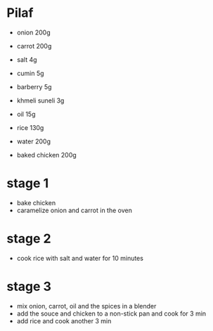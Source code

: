 # Pilaf

* onion 200g
* carrot 200g
* salt 4g
* cumin 5g
* barberry 5g
* khmeli suneli 3g
* oil 15g

* rice 130g
* water 200g
* baked chicken 200g

# stage 1
* bake chicken
* caramelize onion and carrot in the oven

# stage 2
* cook rice with salt and water for 10 minutes

# stage 3
* mix onion, carrot, oil and the spices in a blender
* add the souce and chicken to a non-stick pan and cook for 3 min
* add rice and cook another 3 min
